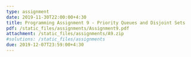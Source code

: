 ```yaml
---
type: assignment
date: 2019-11-30T22:00:00+4:30
title: Programming Assignment 9 - Priority Queues and Disjoint Sets
pdf: /static_files/assignments/Assignment9.pdf
attachment: /static_files/assignments/A9.zip
#solutions: /static_files/assignments
due: 2019-12-07T23:59:00+4:30
---
```

